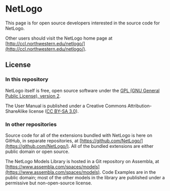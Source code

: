 # NetLogo

This page is for open source developers interested in the source code for NetLogo.

Other users should visit the NetLogo home page at [http://ccl.northwestern.edu/netlogo/](http://ccl.northwestern.edu/netlogo/).

## License

### In this repository

NetLogo itself is free, open source software under the [GPL (GNU General Public License), version 2](http://www.gnu.org/licenses/gpl-2.0.html).

The User Manual is published under a Creative Commons Attribution-ShareAlike license ([CC BY-SA 3.0](http://creativecommons.org/licenses/by-sa/3.0/)).

### In other repositories

Source code for all of the extensions bundled with NetLogo is here on GitHub, in separate repositories, at [https://github.com/NetLogo/](https://github.com/NetLogo/).  All of the bundled extensions are either public domain or open source.

The NetLogo Models Library is hosted in a Git repository on Assembla, at [https://www.assembla.com/spaces/models](https://www.assembla.com/spaces/models).  Code Examples are in the public domain; most of the other models in the library are published under a permissive but non-open-source license.
